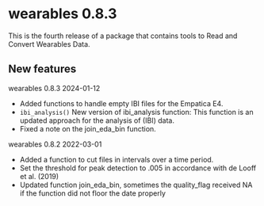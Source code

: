 # wearables 0.8.3

This is the fourth release of a package that contains tools to Read and Convert Wearables Data.

## New features 

wearables 0.8.3
2024-01-12
* Added functions to handle empty IBI files for the Empatica E4.
* `ibi_analysis()` New version of ibi_analysis function: This function is an updated approach for the analysis of (IBI) data.
* Fixed a note on the join_eda_bin function.

wearables 0.8.2
2022-03-01

* Added a function to cut files in intervals over a time period. 
* Set the threshold for peak detection to .005 in accordance with de Looff et al. (2019)
* Updated function join_eda_bin, sometimes the quality_flag received NA if the function
did not floor the date properly